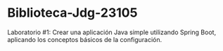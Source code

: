 # Biblioteca-Jdg-23105
Laboratorio #1: Crear una aplicación Java simple utilizando Spring Boot, aplicando los conceptos básicos de la configuración.
